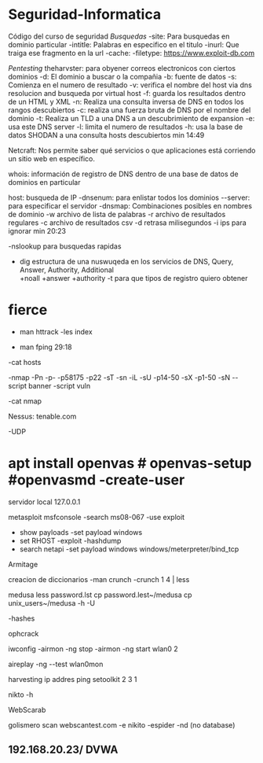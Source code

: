 # Seguridad-Informatica
Código del curso de seguridad 
*Busquedas*
 -site: Para busquedas en dominio particular
 -intitle: Palabras en especifico en el titulo
 -inurl: Que traiga ese fragmento en la url 
 -cache: 
 -filetype: 
 https://www.exploit-db.com
 
 *Pentesting*
  theharvster: para obyener correos electronicos con ciertos dominios 
 -d: El dominio a buscar o la compañia
 -b: fuente de datos
 -s: Comienza en el numero de resultado
 -v: verifica el nombre del host via dns resolucion and busqueda por virtual host 
 -f: guarda los resultados dentro de un HTML y XML 
 -n: Realiza una consulta inversa de DNS en todos los rangos descubiertos 
 -c: realiza una fuerza bruta de DNS por el nombre del dominio 
 -t: Realiza un TLD a una DNS a un descubrimiento de expansion 
 -e: usa este DNS server
 -l: limita el numero de resultados
 -h: usa la base de datos SHODAN a una consulta hosts descubiertos
 min 14:49
 
 
 Netcraft: Nos permite saber qué servicios o que
aplicaciones está corriendo un sitio web en específico.


 whois: información de registro de DNS dentro de una base de datos de dominios en particular
 
  
 host: busqueda de IP
 -dnsenum: para enlistar todos los dominios
 --server: para especificar el servidor
 -dnsmap: Combinaciones posibles en nombres de dominio
     -w archivo de lista de palabras
     -r archivo de resultados regulares
     -c archivo de resultados csv
     -d retrasa milisegundos
     -i ips para ignorar
     min 20:23
 
  
-nslookup para busquedas rapidas 

- dig estructura de una nuswuqeda en los servicios de DNS, Query, Answer, Authority, Additional  
     +noall
     +answer
     +authority
     -t para que tipos de registro quiero obtener

# fierce


- man httrack
-les index 

- man fping 
29:18 

-cat hosts

-nmap  -Pn -p-  -p58175 -p22 -sT -sn -iL -sU -p14-50  -sX -p1-50 -sN 
--script banner -script vuln  

-cat nmap

Nessus: tenable.com

-UDP

 # apt install openvas   # openvas-setup #openvasmd -create-user 
 servidor local 127.0.0.1
 
 metasploit 
 msfconsole
  -search ms08-067
  -use exploit
  - show payloads
  -set payload windows
  - set RHOST 
  -exploit
  -hashdump
 - search netapi
 -set payload windows windows/meterpreter/bind_tcp
 
 
 Armitage
 
 creacion de diccionarios
 -man crunch 
 -crunch 1 4 | less
  

medusa
less password.lst
cp password.lest~/medusa
cp unix_users~/medusa
-h
-U
  
-hashes 

ophcrack


iwconfig
 -airmon -ng stop
 -airmon -ng start wlan0 2
 
aireplay
-ng --test wlan0mon

harvesting ip addres 
ping
setoolkit
2
3
1


 nikto 
  -h
  
  
WebScarab


golismero
scan webscantest.com -e  nikito -espider   -nd (no database)

192.168.20.23/    DVWA
---
